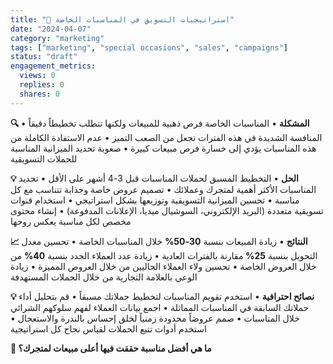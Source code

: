 ```yaml
---
title: "🛒 استراتيجيات التسويق في المناسبات الخاصة"
date: "2024-04-07"
category: "marketing"
tags: ["marketing", "special occasions", "sales", "campaigns"]
status: "draft"
engagement_metrics:
  views: 0
  replies: 0
  shares: 0
---
```


**🔍 المشكلة**
• المناسبات الخاصة فرص ذهبية للمبيعات ولكنها تتطلب تخطيطاً دقيقاً
• المنافسة الشديدة في هذه الفترات تجعل من الصعب التميز
• عدم الاستفادة الكاملة من هذه المناسبات يؤدي إلى خسارة فرص مبيعات كبيرة
• صعوبة تحديد الميزانية المناسبة للحملات التسويقية

**💡 الحل**
• التخطيط المسبق لحملات المناسبات قبل 3-4 أشهر على الأقل
• تحديد المناسبات الأكثر أهمية لمتجرك وعملائك
• تصميم عروض خاصة وجذابة تتناسب مع كل مناسبة
• تحسين الميزانية التسويقية وتوزيعها بشكل استراتيجي
• استخدام قنوات تسويقية متعددة (البريد الإلكتروني، السوشيال ميديا، الإعلانات المدفوعة)
• إنشاء محتوى مخصص لكل مناسبة يعكس روحها

**📈 النتائج**
• زيادة المبيعات بنسبة **30-50%** خلال المناسبات الخاصة
• تحسين معدل التحويل بنسبة **25%** مقارنة بالفترات العادية
• زيادة عدد العملاء الجدد بنسبة **40%** من خلال العروض الخاصة
• تحسين ولاء العملاء الحاليين من خلال العروض المميزة
• زيادة الوعي بالعلامة التجارية من خلال الحملات المستهدفة

**💡 نصائح احترافية**
• استخدم تقويم المناسبات لتخطيط حملاتك مسبقاً
• قم بتحليل أداء حملاتك السابقة في المناسبات المماثلة
• اجمع بيانات العملاء لفهم سلوكهم الشرائي خلال المناسبات
• صمم عروضاً محدودة زمنياً لخلق إحساس بالندرة والاستعجال
• استخدم أدوات تتبع الحملات لقياس نجاح كل استراتيجية

**💭 ما هي أفضل مناسبة حققت فيها أعلى مبيعات لمتجرك؟**
